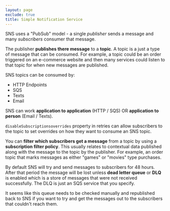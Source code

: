```yaml
---
layout: page
exclude: true
title: Simple Notification Service
---
```


SNS uses a "PubSub" model - a single *publisher* sends a message and many *subscribers* consumer that message.

The publisher **publishes there message** to a **topic**. A topic is a just a type of message that can be consumed. For example, a topic could be an order triggered on an e-commerce website and then many services could listen to that topic for when new messages are published.

SNS topics can be consumed by:
- HTTP Endpoints
- SQS
- Texts
- Email

SNS can work **application to application** (HTTP / SQS) OR **application to person** (Email / Texts).

`disableSubscriptionsoverrides` property in retries can allow subscribers to the topic to set overrides on how they want to consume an SNS topic.

You can **filter which subscribers get a message** from a topic by using a **subscription filter policy**. This usually relates to contextual data published along with the message to the topic by the publisher. For example, an order topic that marks messages as either "games" or "movies" type purchases.

By default SNS will try and send messages to subscribers for 48 hours. After that period the message will be lost unless **dead letter queue** or **DLQ** is enabled which is a store of messages that were not received successfully. The DLQ is just an SQS service that you specify.

It seems like this queue needs to be checked manually and republished back to SNS if you want to try and get the messages out to the subscribers that couldn't reach them. 
<!--stackedit_data:
eyJoaXN0b3J5IjpbMjUwNjE3MTI0LDEwNTMyODc2NzgsMjU3NT
QxMjExLDE3NjUzMjEwMTcsLTEzODY1OTY3OTVdfQ==
-->